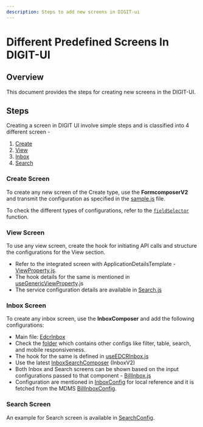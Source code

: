 ```yaml
---
description: Steps to add new screens in DIGIT-ui
---
```


# Different Predefined Screens In DIGIT-UI

## Overview

This document provides the steps for creating new screens in the DIGIT-UI.

## Steps

Creating a screen in DIGIT UI involve simple steps and is classified into 4 different screen -

1. [Create](./#create-screen)
2. [View](./#view-screen)
3. [Inbox](./#inbox-screen)
4. [Search](./#search-screen)

### **Create Screen**

To create any new screen of the Create type, use the **FormcomposerV2** and transmit the configuration as specified in the [sample.js](https://github.com/jagankumar-egov/DIGIT-OSS/blob/Ui-Dev-Certification/frontend/micro-ui/web/micro-ui-internals/packages/modules/br/src/pages/employee/Sample.js) file.&#x20;

To check the different types of configurations, refer to the [`fieldSelector`](https://github.com/egovernments/DIGIT-OSS/blob/92018d43fb0cdf8929f4a66dc61857af8cdc5140/frontend/micro-ui/web/micro-ui-internals/packages/react-components/src/hoc/FormComposerV2.js#L128) function.

### View Screen

To use any view screen, create the hook for initiating API calls and structure the configurations for the View section.&#x20;

* Refer to the integrated screen with ApplicationDetailsTemplate - [ViewProperty.js](https://github.com/egovernments/DIGIT-OSS/blob/master/frontend/micro-ui/web/micro-ui-internals/packages/modules/commonPt/src/pages/pageComponents/ViewProperty.js).
* The hook details for the same is mentioned in [useGenericViewProperty](https://github.com/egovernments/DIGIT-OSS/blob/master/frontend/micro-ui/web/micro-ui-internals/packages/libraries/src/hooks/pt/useGenericViewProperty.js).js
* The service configuration details are available in [Search.js](https://github.com/egovernments/DIGIT-OSS/blob/master/frontend/micro-ui/web/micro-ui-internals/packages/libraries/src/services/molecules/PT/Search.js)

### Inbox Screen

To create any inbox screen, use the **InboxComposer** and add the following configurations:&#x20;

* Main file: [EdcrInbox](https://github.com/egovernments/DIGIT-OSS/blob/master/frontend/micro-ui/web/micro-ui-internals/packages/modules/obps/src/pages/citizen/EdcrInbox/index.js)
* Check the [folder](https://github.com/egovernments/DIGIT-OSS/tree/master/frontend/micro-ui/web/micro-ui-internals/packages/modules/obps/src/pages/citizen/EdcrInbox) which contains other configs like filter, table, search, and mobile responsiveness.
* The hook for the same is defined in [useEDCRInbox.js](https://github.com/egovernments/DIGIT-OSS/blob/master/frontend/micro-ui/web/micro-ui-internals/packages/libraries/src/hooks/obps/useEDCRInbox.js)
* Use the latest [InboxSearchComposer](inbox-search-screen.md) (InboxV2)
* Both Inbox and Search screens can be shown based on the input configurations passed to that component - [BillInbox.js](https://github.com/egovernments/DIGIT-Works/blob/master/frontend/micro-ui/web/micro-ui-internals/packages/modules/Expenditure/src/pages/employee/Bills/BillInbox.js)
* Configuration are mentioned in [InboxConfig](https://github.com/egovernments/DIGIT-Works/blob/master/frontend/micro-ui/web/micro-ui-internals/packages/modules/Expenditure/src/configs/InboxBillConfig.js) for local reference and it is fetched from the MDMS [BillInboxConfig](https://github.com/egovernments/works-mdms-data/blob/DEV/data/pg/commonMuktaUiConfig/InboxBillConfig.json).

### Search Screen

An example for Search screen is available in [SearchConfig](https://github.com/egovernments/works-mdms-data/blob/DEV/data/pg/commonMuktaUiConfig/SearchBillWMSConfig.json).
